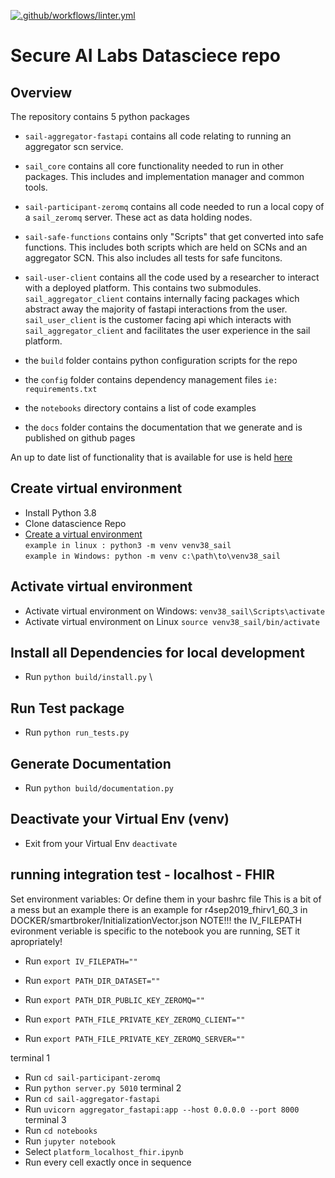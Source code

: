 
[![.github/workflows/linter.yml](https://github.com/secureailabs/datascience/actions/workflows/linter.yml/badge.svg)](https://github.com/secureailabs/datascience/actions/workflows/linter.yml)
# Secure AI Labs Datasciece repo

## Overview
The repository contains 5 python packages
- `sail-aggregator-fastapi` contains all code relating to running an aggregator scn service.
- `sail_core` contains all core functionality needed to run in other packages. This includes and implementation manager and common tools.
- `sail-participant-zeromq` contains all code needed to run a local copy of a `sail_zeromq` server. These act as data holding nodes.
- `sail-safe-functions` contains only "Scripts" that get converted into safe functions. This includes both scripts which are held on SCNs and an aggregator SCN. This also includes all tests for safe funcitons.
- `sail-user-client` contains all the code used by a researcher to interact with a deployed platform. This contains two submodules. `sail_aggregator_client` contains internally facing packages which abstract away the majority of fastapi interactions from the user. `sail_user_client` is the customer facing api which interacts with `sail_aggregator_client` and facilitates the user experience in the sail platform.

- the `build` folder contains python configuration scripts for the repo
- the `config` folder contains dependency management files  `ie: requirements.txt`
- the `notebooks` directory contains a list of code examples
- the `docs` folder contains the documentation that we generate and is published on github pages

An up to date list of functionality that is available for use is held [here](https://fluffy-couscous-a7e264fe.pages.github.io/)



## Create virtual environment
- Install Python 3.8
- Clone datascience Repo
- [Create a virtual environment](https://docs.python.org/3/library/venv.html) \
`example in linux : python3 -m venv venv38_sail` \
`example in Windows: python -m venv c:\path\to\venv38_sail`

## Activate virtual environment
- Activate virtual environment on Windows: `venv38_sail\Scripts\activate`
- Activate virtual environment on Linux `source venv38_sail/bin/activate`

## Install all Dependencies for local development
- Run `python build/install.py` \

## Run Test package
- Run `python run_tests.py`

## Generate Documentation
- Run `python build/documentation.py`

## Deactivate your Virtual Env (venv)
- Exit from your Virtual Env `deactivate`

## running integration test - localhost - FHIR

Set environment variables:
Or define them in your bashrc file
This is a bit of a mess but an example there is an example for r4sep2019_fhirv1_60_3 in DOCKER/smartbroker/InitializationVector.json
NOTE!!! the IV_FILEPATH evironment veriable is specific to the notebook you are running, SET it apropriately!
- Run `export IV_FILEPATH=""`

- Run `export PATH_DIR_DATASET=""`
- Run `export PATH_DIR_PUBLIC_KEY_ZEROMQ=""`
- Run `export PATH_FILE_PRIVATE_KEY_ZEROMQ_CLIENT=""`
- Run `export PATH_FILE_PRIVATE_KEY_ZEROMQ_SERVER=""`

terminal 1
- Run `cd sail-participant-zeromq`
- Run `python server.py 5010`
terminal 2
- Run `cd sail-aggregator-fastapi`
- Run `uvicorn aggregator_fastapi:app --host 0.0.0.0 --port 8000`
terminal 3
- Run `cd notebooks`
- Run `jupyter notebook`
- Select `platform_localhost_fhir.ipynb`
- Run every cell exactly once in sequence